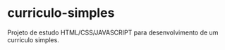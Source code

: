 # curriculo-simples
Projeto de estudo HTML/CSS/JAVASCRIPT para desenvolvimento de um currículo simples.
